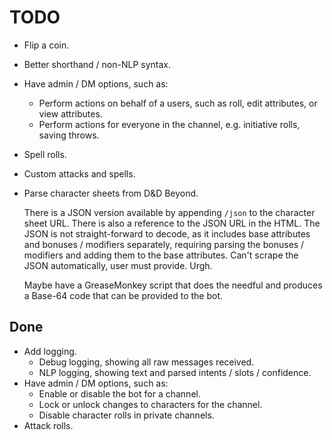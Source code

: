 # TODO

- Flip a coin.
- Better shorthand / non-NLP syntax.
- Have admin / DM options, such as:
    - Perform actions on behalf of a users, such as roll, edit attributes, or view attributes.
    - Perform actions for everyone in the channel, e.g. initiative rolls, saving throws.
- Spell rolls.
- Custom attacks and spells.
- Parse character sheets from D&D Beyond.
  
  There is a JSON version available by appending `/json` to the character sheet
  URL. There is also a reference to the JSON URL in the HTML. The JSON is not
  straight-forward to decode, as it includes base attributes and bonuses /
  modifiers separately, requiring parsing the bonuses / modifiers and adding
  them to the base attributes. Can't scrape the JSON automatically, user must
  provide. Urgh.

  Maybe have a GreaseMonkey script that does the needful and produces a Base-64
  code that can be provided to the bot.

## Done

- Add logging.
  - Debug logging, showing all raw messages received.
  - NLP logging, showing text and parsed intents / slots / confidence.
- Have admin / DM options, such as:
    - Enable or disable the bot for a channel.
    - Lock or unlock changes to characters for the channel.
    - Disable character rolls in private channels.
- Attack rolls.
